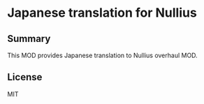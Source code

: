 # Japanese translation for Nullius

## Summary

This MOD provides Japanese translation to Nullius overhaul MOD.

## License

MIT
